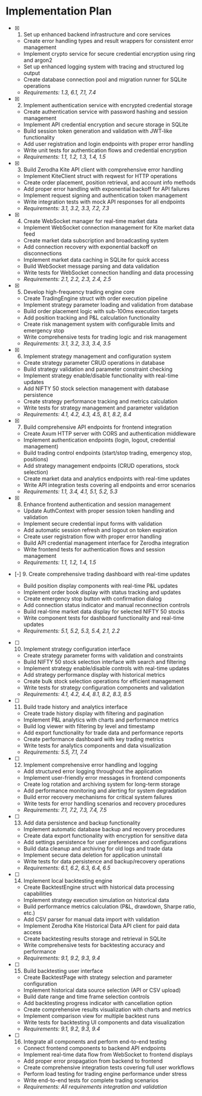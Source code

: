 # Implementation Plan

- [x] 1. Set up enhanced backend infrastructure and core services


  - Create error handling types and result wrappers for consistent error management
  - Implement crypto service for secure credential encryption using ring and argon2
  - Set up enhanced logging system with tracing and structured log output
  - Create database connection pool and migration runner for SQLite operations
  - _Requirements: 1.3, 6.1, 7.1, 7.4_

- [x] 2. Implement authentication service with encrypted credential storage


  - Create authentication service with password hashing and session management
  - Implement API credential encryption and secure storage in SQLite
  - Build session token generation and validation with JWT-like functionality
  - Add user registration and login endpoints with proper error handling
  - Write unit tests for authentication flows and credential encryption
  - _Requirements: 1.1, 1.2, 1.3, 1.4, 1.5_

- [x] 3. Build Zerodha Kite API client with comprehensive error handling


  - Implement KiteClient struct with reqwest for HTTP operations
  - Create order placement, position retrieval, and account info methods
  - Add proper error handling with exponential backoff for API failures
  - Implement request signing and authentication token management
  - Write integration tests with mock API responses for all endpoints
  - _Requirements: 3.1, 3.2, 3.3, 7.2, 7.3_

- [x] 4. Create WebSocket manager for real-time market data
  - Implement WebSocket connection management for Kite market data feed
  - Create market data subscription and broadcasting system
  - Add connection recovery with exponential backoff on disconnections
  - Implement market data caching in SQLite for quick access
  - Build WebSocket message parsing and data validation
  - Write tests for WebSocket connection handling and data processing
  - _Requirements: 2.1, 2.2, 2.3, 2.4, 2.5_

- [x] 5. Develop high-frequency trading engine core





  - Create TradingEngine struct with order execution pipeline
  - Implement strategy parameter loading and validation from database
  - Build order placement logic with sub-100ms execution targets
  - Add position tracking and P&L calculation functionality
  - Create risk management system with configurable limits and emergency stop
  - Write comprehensive tests for trading logic and risk management
  - _Requirements: 3.1, 3.2, 3.3, 3.4, 3.5_

- [x] 6. Implement strategy management and configuration system
  - Create strategy parameter CRUD operations in database
  - Build strategy validation and parameter constraint checking
  - Implement strategy enable/disable functionality with real-time updates
  - Add NIFTY 50 stock selection management with database persistence
  - Create strategy performance tracking and metrics calculation
  - Write tests for strategy management and parameter validation
  - _Requirements: 4.1, 4.2, 4.3, 4.5, 8.1, 8.2, 8.4_

- [x] 7. Build comprehensive API endpoints for frontend integration


  - Create Axum HTTP server with CORS and authentication middleware
  - Implement authentication endpoints (login, logout, credential management)
  - Build trading control endpoints (start/stop trading, emergency stop, positions)
  - Add strategy management endpoints (CRUD operations, stock selection)
  - Create market data and analytics endpoints with real-time updates
  - Write API integration tests covering all endpoints and error scenarios
  - _Requirements: 1.1, 3.4, 4.1, 5.1, 5.2, 5.3_

- [x] 8. Enhance frontend authentication and session management


  - Update AuthContext with proper session token handling and validation
  - Implement secure credential input forms with validation
  - Add automatic session refresh and logout on token expiration
  - Create user registration flow with proper error handling
  - Build API credential management interface for Zerodha integration
  - Write frontend tests for authentication flows and session management
  - _Requirements: 1.1, 1.2, 1.4, 1.5_

- [-] 9. Create comprehensive trading dashboard with real-time updates



  - Build position display components with real-time P&L updates
  - Implement order book display with status tracking and updates
  - Create emergency stop button with confirmation dialog
  - Add connection status indicator and manual reconnection controls
  - Build real-time market data display for selected NIFTY 50 stocks
  - Write component tests for dashboard functionality and real-time updates
  - _Requirements: 5.1, 5.2, 5.3, 5.4, 2.1, 2.2_

- [ ] 10. Implement strategy configuration interface
  - Create strategy parameter forms with validation and constraints
  - Build NIFTY 50 stock selection interface with search and filtering
  - Implement strategy enable/disable controls with real-time updates
  - Add strategy performance display with historical metrics
  - Create bulk stock selection operations for efficient management
  - Write tests for strategy configuration components and validation
  - _Requirements: 4.1, 4.2, 4.4, 8.1, 8.2, 8.3, 8.5_

- [ ] 11. Build trade history and analytics interface
  - Create trade history display with filtering and pagination
  - Implement P&L analytics with charts and performance metrics
  - Build log viewer with filtering by level and timestamp
  - Add export functionality for trade data and performance reports
  - Create performance dashboard with key trading metrics
  - Write tests for analytics components and data visualization
  - _Requirements: 5.5, 7.1, 7.4_

- [ ] 12. Implement comprehensive error handling and logging
  - Add structured error logging throughout the application
  - Implement user-friendly error messages in frontend components
  - Create log rotation and archiving system for long-term storage
  - Add performance monitoring and alerting for system degradation
  - Build error recovery mechanisms for critical system failures
  - Write tests for error handling scenarios and recovery procedures
  - _Requirements: 7.1, 7.2, 7.3, 7.4, 7.5_

- [ ] 13. Add data persistence and backup functionality
  - Implement automatic database backup and recovery procedures
  - Create data export functionality with encryption for sensitive data
  - Add settings persistence for user preferences and configurations
  - Build data cleanup and archiving for old logs and trade data
  - Implement secure data deletion for application uninstall
  - Write tests for data persistence and backup/recovery operations
  - _Requirements: 6.1, 6.2, 6.3, 6.4, 6.5_

- [ ] 14. Implement local backtesting engine
  - Create BacktestEngine struct with historical data processing capabilities
  - Implement strategy execution simulation on historical data
  - Build performance metrics calculation (P&L, drawdown, Sharpe ratio, etc.)
  - Add CSV parser for manual data import with validation
  - Implement Zerodha Kite Historical Data API client for paid data access
  - Create backtesting results storage and retrieval in SQLite
  - Write comprehensive tests for backtesting accuracy and performance
  - _Requirements: 9.1, 9.2, 9.3, 9.4_

- [ ] 15. Build backtesting user interface
  - Create BacktestPage with strategy selection and parameter configuration
  - Implement historical data source selection (API or CSV upload)
  - Build date range and time frame selection controls
  - Add backtesting progress indicator with cancellation option
  - Create comprehensive results visualization with charts and metrics
  - Implement comparison view for multiple backtest runs
  - Write tests for backtesting UI components and data visualization
  - _Requirements: 9.1, 9.2, 9.3, 9.4_

- [ ] 16. Integrate all components and perform end-to-end testing
  - Connect frontend components to backend API endpoints
  - Implement real-time data flow from WebSocket to frontend displays
  - Add proper error propagation from backend to frontend
  - Create comprehensive integration tests covering full user workflows
  - Perform load testing for trading engine performance under stress
  - Write end-to-end tests for complete trading scenarios
  - _Requirements: All requirements integration and validation_